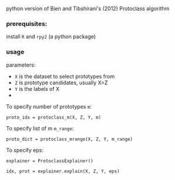 python version of Bien and Tibshirani's (2012) Protoclass algorithm

### prerequisites:
install `R` and `rpy2` (a python package)

### usage
parameters:
- `X` is the dataset to select prototypes from
- `Z` is prototype candidates, usually X=Z
- `Y` is the labels of X
- 
To specify number of prototypes `m`:

`proto_idx = protoclass_m(X, Z, Y, m)`

To specify list of m `m_range`:

`proto_dict = protoclass_mrange(X, Z, Y, m_range)`

To specify eps:

`explainer = ProtoclassExplainer()`

`idx, prot = explainer.explain(X, Z, Y, eps)`

